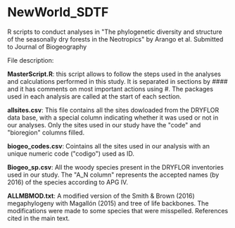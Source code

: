 # NewWorld_SDTF
R scripts to conduct analyses in "The phylogenetic diversity and structure of the seasonally dry forests in the Neotropics" by Arango et al. Submitted to Journal of Biogeography

File description: 

**MasterScript.R**: this script allows to follow the steps used in the analyses and calculations performed in this study. It is separated in sections by #### and it has comments on most important actions using #. The packages used in each analysis are called at the start of each section.


**allsites.csv**: This file contains all the sites dowloaded from the DRYFLOR data base, with a special column indicating whether it was used or not in our analyses. Only the sites used in our study have the "code" and "bioregion" columns filled.

**biogeo_codes.csv**: Cointains all the sites used in our analysis with an unique numeric code ("codigo") used as ID. 

**Biogeo_sp.csv**: All the woody species present in the DRYFLOR inventories used in our study. The "A_N column" represents the accepted names (by 2016) of the species according to APG IV.

**ALLMBMOD.txt**: A modified version of the Smith & Brown (2016) megaphylogeny with Magallón (2015) and tree of life backbones. The modifications were made to some species that were misspelled. References cited in the main text.
